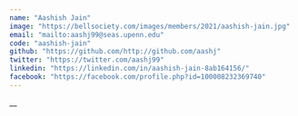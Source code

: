 ```yaml
---
name: "Aashish Jain"
image: "https://bellsociety.com/images/members/2021/aashish-jain.jpg"
email: "mailto:aashj99@seas.upenn.edu"
code: "aashish-jain"
github: "https://github.com/http://github.com/aashj"
twitter: "https://twitter.com/aashj99"
linkedin: "https://linkedin.com/in/aashish-jain-8ab164156/"
facebook: "https://facebook.com/profile.php?id=100008232369740"
---
```

__
